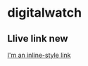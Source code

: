 # digitalwatch

## Llive link new

[I'm an inline-style link]([https://www.google.com](https://siam786.github.io/digitalwatch/))
